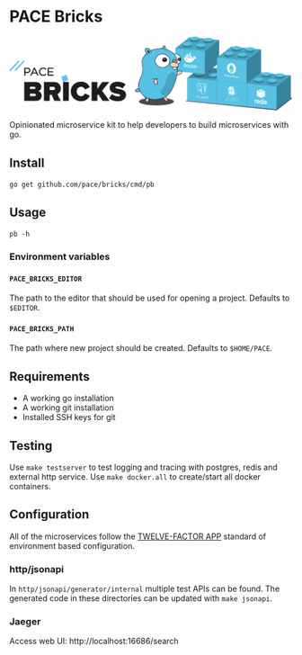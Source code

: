 # PACE Bricks

![](artwork/PACE-Bricks_Header_LightBackground.png)

Opinionated microservice kit to help developers to build microservices with go.

## Install

    go get github.com/pace/bricks/cmd/pb

## Usage

    pb -h

### Environment variables

#### `PACE_BRICKS_EDITOR`

The path to the editor that should be used for opening a project. Defaults to `$EDITOR`.

#### `PACE_BRICKS_PATH`

The path where new project should be created. Defaults to `$HOME/PACE`.

## Requirements

* A working go installation
* A working git installation
* Installed SSH keys for git

## Testing

Use `make testserver` to test logging and tracing with postgres, redis and external http service.
Use `make docker.all` to create/start all docker containers.

## Configuration

All of the microservices follow the [TWELVE-FACTOR APP](https://12factor.net/) standard of environment based configuration.

### http/jsonapi

In `http/jsonapi/generator/internal` multiple test APIs can be found. The
generated code in these directories can be updated with `make jsonapi`.

### Jaeger

Access web UI: http://localhost:16686/search
